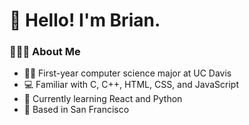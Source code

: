 # 👋 Hello! I'm Brian.

###  👨🏻‍💻  About Me 

- 👨‍🎓 First-year computer science major at UC Davis
- 💻 Familiar with C, C++, HTML, CSS, and JavaScript
- :open_book: Currently learning React and Python
- 🌉 Based in San Francisco
